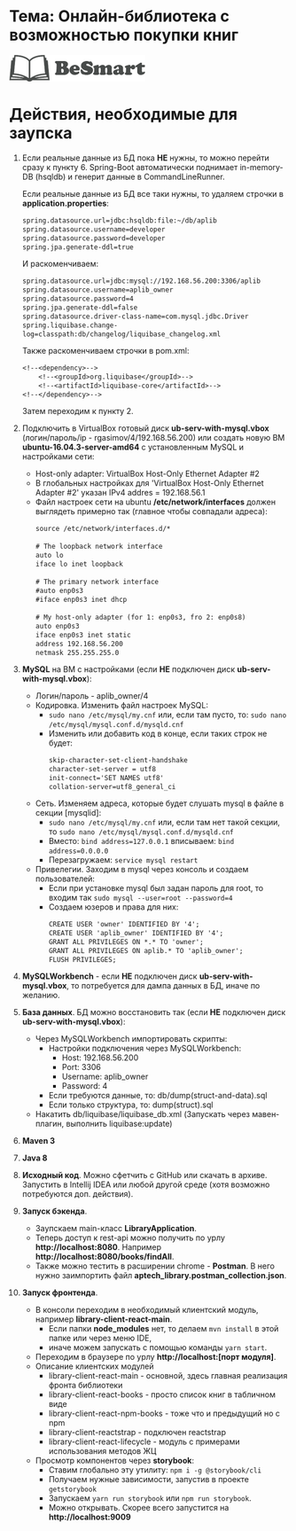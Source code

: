 # Тема: Онлайн-библиотека с возможностью покупки книг
![](https://github.com/gasymovrv/AptechLibrary/blob/master/src/main/webapp/resources/img/BeSmart-logo.png)

# Действия, необходимые для заупска
1. Если реальные данные из БД пока **НЕ** нужны, то можно перейти сразу к пункту 6. Spring-Boot автоматически поднимает in-memory-DB (hsqldb) и  генерит данные в CommandLineRunner. 
    
    Если реальные данные из БД все таки нужны, то удаляем строчки в **application.properties**:
    ```
    spring.datasource.url=jdbc:hsqldb:file:~/db/aplib
    spring.datasource.username=developer
    spring.datasource.password=developer
    spring.jpa.generate-ddl=true
    ```
    И раскоменчиваем:
    ```
    spring.datasource.url=jdbc:mysql://192.168.56.200:3306/aplib
    spring.datasource.username=aplib_owner
    spring.datasource.password=4
    spring.jpa.generate-ddl=false
    spring.datasource.driver-class-name=com.mysql.jdbc.Driver
    spring.liquibase.change-log=classpath:db/changelog/liquibase_changelog.xml
    ```
    Также раскоменчиваем строчки в pom.xml:
    ```
    <!--<dependency>-->
    	<!--<groupId>org.liquibase</groupId>-->
    	<!--<artifactId>liquibase-core</artifactId>-->
    <!--</dependency>-->
    ```
    Затем переходим к пункту 2.

1. Подключить в VirtualBox готовый диск **ub-serv-with-mysql.vbox** (логин/пароль/ip - rgasimov/4/192.168.56.200) или создать новую ВМ **ubuntu-16.04.3-server-amd64** с установленным MySQL и настройками сети:
    + Host-only adapter: VirtualBox Host-Only Ethernet Adapter #2
    + В глобальных настройках для 'VirtualBox Host-Only Ethernet Adapter #2' указан IPv4 addres = 192.168.56.1
    + Файл настроек сети на ubuntu **/etc/network/interfaces**
    должен выглядеть примерно так (главное чтобы совпадали адреса):
        ```
        source /etc/network/interfaces.d/*
    
        # The loopback network interface
        auto lo
        iface lo inet loopback
        
        # The primary network interface
        #auto enp0s3
        #iface enp0s3 inet dhcp
        
        # My host-only adapter (for 1: enp0s3, fro 2: enp0s8)
        auto enp0s3
        iface enp0s3 inet static
        address 192.168.56.200
        netmask 255.255.255.0
        ```

1. **MySQL** на ВМ с настройками (если **НЕ** подключен диск **ub-serv-with-mysql.vbox**):
    + Логин/пароль - aplib_owner/4
    + Кодировка. Изменить файл настроек MySQL:
        + ```sudo nano /etc/mysql/my.cnf``` или, если там пусто, то: ```sudo nano /etc/mysql/mysql.conf.d/mysqld.cnf```
        + Изменить или добавить код в конце, если таких строк не будет:
            ```
            skip-character-set-client-handshake
            character-set-server = utf8
            init-connect='SET NAMES utf8'
            collation-server=utf8_general_ci
            ```
    + Сеть.
        Изменяем адреса, которые будет слушать mysql в файле в секции [mysqlid]:
        + ```sudo nano /etc/mysql/my.cnf``` или, если там нет такой секции, то ```sudo nano /etc/mysql/mysql.conf.d/mysqld.cnf```
        + Вместо: ```bind address=127.0.0.1``` вписываем: ```bind address=0.0.0.0```
        + Перезагружаем: ```service mysql restart```
    + Привелегии.
        Заходим в mysql через консоль и создаем пользователей:
        + Если при установке mysql был задан пароль для root, то входим так ```sudo mysql --user=root --password=4```
        + Создаем юзеров и права для них:
            ```
            CREATE USER 'owner' IDENTIFIED BY '4';
            CREATE USER 'aplib_owner' IDENTIFIED BY '4';
            GRANT ALL PRIVILEGES ON *.* TO 'owner';
            GRANT ALL PRIVILEGES ON aplib.* TO 'aplib_owner';
            FLUSH PRIVILEGES;
            ```

1. **MySQLWorkbench** - если **НЕ** подключен диск **ub-serv-with-mysql.vbox**, то потребуется для дампа данных в БД, иначе по желанию.

1. **База данных**. БД можно восстановить так (если **НЕ** подключен диск **ub-serv-with-mysql.vbox**):
    + Через MySQLWorkbench импортировать скрипты:
        + Настройки подключения через MySQLWorkbench:
            + Host: 192.168.56.200
            + Port: 3306
            + Username: aplib_owner
            + Password: 4
        + Если требуются данные, то: db/dump(struct-and-data).sql
        + Если только структура, то: dump(struct).sql
    + Накатить db/liquibase/liquibase_db.xml
    (Запускать через мавен-плагин, выполнить liquibase:update)

1. **Maven 3**

1. **Java 8**

1. **Исходный код**. Можно сфетчить с GitHub или скачать в архиве. Запустить в Intellij IDEA или любой другой среде (хотя возможно потребуются доп. действия).

1. **Запуск бэкенда**. 
    + Заупскаем main-класс **LibraryApplication**. 
    + Теперь доступ к rest-api можно получить по урлу **http://localhost:8080**. Например **http://localhost:8080/books/findAll**. 
    + Также можно тестить в расширении chrome - **Postman**. В него нужно заимпортить файл  **aptech_library.postman_collection.json**.

1. **Запуск фронтенда**. 
    + В консоли переходим в необходимый клиентский модуль, например **library-client-react-main**. 
        + Если папки **node_modules** нет, то делаем ```mvn install``` в этой папке или через меню IDE, 
        + иначе можем запускать с помощью команды ```yarn start```. 
    + Переходим в браузере по урлу **http://localhost:[порт модуля]**. 
    + Описание клиентских модулей
        + library-client-react-main - основной, здесь главная реализация фронта библиотеки
        + library-client-react-books - просто список книг в табличном виде
        + library-client-react-npm-books - тоже что и предыдущий но с npm
        + library-client-reactstrap - подключен reactstrap
        + library-client-react-lifecycle - модуль с примерами использования методов ЖЦ
    + Просмотр компонентов через **storybook**:
        + Ставим глобально эту утилиту: ```npm i -g @storybook/cli```
        + Получаем нужные зависимости, запустив в проекте ```getstorybook```
        + Запускаем ```yarn run storybook``` или ```npm run storybook```. 
        + Можно открывать. Скорее всего запустится на **http://localhost:9009**